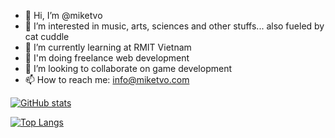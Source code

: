 - 👋 Hi, I’m @miketvo
- 👀 I’m interested in music, arts, sciences and other stuffs... also fueled by cat cuddle
- 🌱 I’m currently learning at RMIT Vietnam
- 🤝 I'm doing freelance web development
- 💞️ I’m looking to collaborate on game development
- 📫 How to reach me: info@miketvo.com

[![GitHub stats](https://github-readme-stats.vercel.app/api?username=miketvo&include_all_commits=true&show_icons=true&custom_title=GitHub+Stats&bg_color=30,0b525b,144552,1b3a4b,212f45&title_color=fff&text_color=fff&icon_color=fff)](https://github.com/miketvo)

[![Top Langs](https://github-readme-stats.vercel.app/api/top-langs/?username=miketvo&layout=compact&show_icons=true&bg_color=30,0b525b,144552,1b3a4b,212f45&title_color=fff&text_color=fff&icon_color=fff)](https://github.com/miketvo)

<!---
miketvo/miketvo is a ✨ special ✨ repository because its `README.md` (this file) appears on your GitHub profile.
You can click the Preview link to take a look at your changes.
--->
